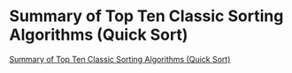 # Summary of Top Ten Classic Sorting Algorithms (Quick Sort)
[Summary of Top Ten Classic Sorting Algorithms (Quick Sort)](https://aiwithcloud.com/2022/09/16/summary_of_top_ten_classic_sorting_algorithms_quick_sort/)